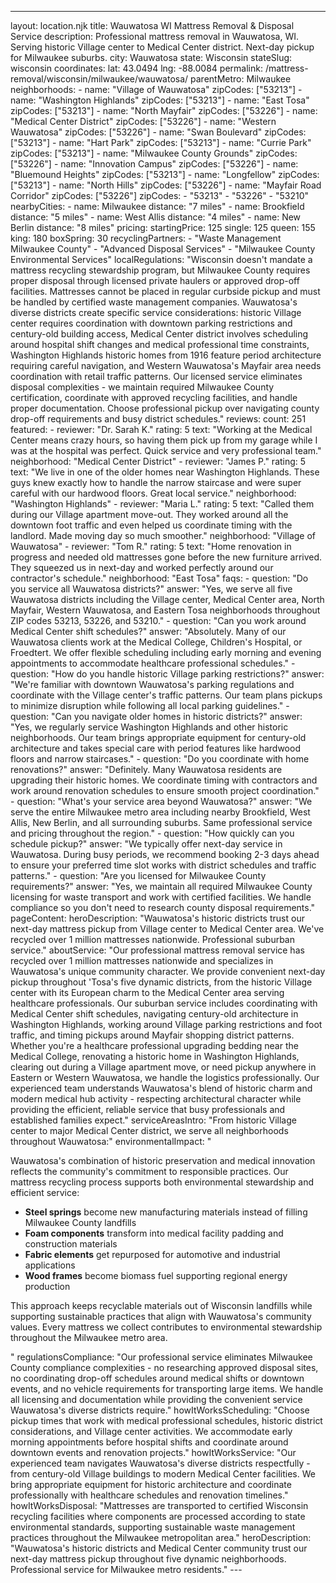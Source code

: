 ---
layout: location.njk
title: Wauwatosa WI Mattress Removal & Disposal Service
description: Professional mattress removal in Wauwatosa, WI. Serving historic Village center to Medical Center district. Next-day pickup for Milwaukee suburbs.
city: Wauwatosa state: Wisconsin stateSlug: wisconsin coordinates: lat: 43.0494 lng: -88.0084
permalink: /mattress-removal/wisconsin/milwaukee/wauwatosa/ parentMetro: Milwaukee neighborhoods: - name: "Village of Wauwatosa" zipCodes: ["53213"] - name: "Washington Highlands" zipCodes: ["53213"] - name: "East Tosa" zipCodes: ["53213"] - name: "North Mayfair" zipCodes: ["53226"] - name: "Medical Center District" zipCodes: ["53226"] - name: "Western Wauwatosa" zipCodes: ["53226"] - name: "Swan Boulevard" zipCodes: ["53213"] - name: "Hart Park" zipCodes: ["53213"] - name: "Currie Park" zipCodes: ["53213"] - name: "Milwaukee County Grounds" zipCodes: ["53226"] - name: "Innovation Campus" zipCodes: ["53226"] - name: "Bluemound Heights" zipCodes: ["53213"] - name: "Longfellow" zipCodes: ["53213"] - name: "North Hills" zipCodes: ["53226"] - name: "Mayfair Road Corridor" zipCodes: ["53226"] zipCodes: - "53213" - "53226" - "53210" nearbyCities: - name: Milwaukee distance: "7 miles" - name: Brookfield distance: "5 miles" - name: West Allis distance: "4 miles" - name: New Berlin distance: "8 miles" pricing: startingPrice: 125 single: 125 queen: 155 king: 180 boxSpring: 30 recyclingPartners: - "Waste Management Milwaukee County" - "Advanced Disposal Services" - "Milwaukee County Environmental Services" localRegulations: "Wisconsin doesn't mandate a mattress recycling stewardship program, but Milwaukee County requires proper disposal through licensed private haulers or approved drop-off facilities. Mattresses cannot be placed in regular curbside pickup and must be handled by certified waste management companies. Wauwatosa's diverse districts create specific service considerations: historic Village center requires coordination with downtown parking restrictions and century-old building access, Medical Center district involves scheduling around hospital shift changes and medical professional time constraints, Washington Highlands historic homes from 1916 feature period architecture requiring careful navigation, and Western Wauwatosa's Mayfair area needs coordination with retail traffic patterns. Our licensed service eliminates disposal complexities - we maintain required Milwaukee County certification, coordinate with approved recycling facilities, and handle proper documentation. Choose professional pickup over navigating county drop-off requirements and busy district schedules." reviews: count: 251 featured: - reviewer: "Dr. Sarah K." rating: 5 text: "Working at the Medical Center means crazy hours, so having them pick up from my garage while I was at the hospital was perfect. Quick service and very professional team." neighborhood: "Medical Center District" - reviewer: "James P." rating: 5 text: "We live in one of the older homes near Washington Highlands. These guys knew exactly how to handle the narrow staircase and were super careful with our hardwood floors. Great local service." neighborhood: "Washington Highlands" - reviewer: "Maria L." rating: 5 text: "Called them during our Village apartment move-out. They worked around all the downtown foot traffic and even helped us coordinate timing with the landlord. Made moving day so much smoother." neighborhood: "Village of Wauwatosa" - reviewer: "Tom R." rating: 5 text: "Home renovation in progress and needed old mattresses gone before the new furniture arrived. They squeezed us in next-day and worked perfectly around our contractor's schedule." neighborhood: "East Tosa" faqs: - question: "Do you service all Wauwatosa districts?" answer: "Yes, we serve all five Wauwatosa districts including the Village center, Medical Center area, North Mayfair, Western Wauwatosa, and Eastern Tosa neighborhoods throughout ZIP codes 53213, 53226, and 53210." - question: "Can you work around Medical Center shift schedules?" answer: "Absolutely. Many of our Wauwatosa clients work at the Medical College, Children's Hospital, or Froedtert. We offer flexible scheduling including early morning and evening appointments to accommodate healthcare professional schedules." - question: "How do you handle historic Village parking restrictions?" answer: "We're familiar with downtown Wauwatosa's parking regulations and coordinate with the Village center's traffic patterns. Our team plans pickups to minimize disruption while following all local parking guidelines." - question: "Can you navigate older homes in historic districts?" answer: "Yes, we regularly service Washington Highlands and other historic neighborhoods. Our team brings appropriate equipment for century-old architecture and takes special care with period features like hardwood floors and narrow staircases." - question: "Do you coordinate with home renovations?" answer: "Definitely. Many Wauwatosa residents are upgrading their historic homes. We coordinate timing with contractors and work around renovation schedules to ensure smooth project coordination." - question: "What's your service area beyond Wauwatosa?" answer: "We serve the entire Milwaukee metro area including nearby Brookfield, West Allis, New Berlin, and all surrounding suburbs. Same professional service and pricing throughout the region." - question: "How quickly can you schedule pickup?" answer: "We typically offer next-day service in Wauwatosa. During busy periods, we recommend booking 2-3 days ahead to ensure your preferred time slot works with district schedules and traffic patterns." - question: "Are you licensed for Milwaukee County requirements?" answer: "Yes, we maintain all required Milwaukee County licensing for waste transport and work with certified facilities. We handle compliance so you don't need to research county disposal requirements." pageContent: heroDescription: "Wauwatosa's historic districts trust our next-day mattress pickup from Village center to Medical Center area. We've recycled over 1 million mattresses nationwide. Professional suburban service." aboutService: "Our professional mattress removal service has recycled over 1 million mattresses nationwide and specializes in Wauwatosa's unique community character. We provide convenient next-day pickup throughout 'Tosa's five dynamic districts, from the historic Village center with its European charm to the Medical Center area serving healthcare professionals. Our suburban service includes coordinating with Medical Center shift schedules, navigating century-old architecture in Washington Highlands, working around Village parking restrictions and foot traffic, and timing pickups around Mayfair shopping district patterns. Whether you're a healthcare professional upgrading bedding near the Medical College, renovating a historic home in Washington Highlands, clearing out during a Village apartment move, or need pickup anywhere in Eastern or Western Wauwatosa, we handle the logistics professionally. Our experienced team understands Wauwatosa's blend of historic charm and modern medical hub activity - respecting architectural character while providing the efficient, reliable service that busy professionals and established families expect." serviceAreasIntro: "From historic Village center to major Medical Center district, we serve all neighborhoods throughout Wauwatosa:" environmentalImpact: "<p>Wauwatosa's combination of historic preservation and medical innovation reflects the community's commitment to responsible practices. Our mattress recycling process supports both environmental stewardship and efficient service:</p><ul><li><strong>Steel springs</strong> become new manufacturing materials instead of filling Milwaukee County landfills</li><li><strong>Foam components</strong> transform into medical facility padding and construction materials</li><li><strong>Fabric elements</strong> get repurposed for automotive and industrial applications</li><li><strong>Wood frames</strong> become biomass fuel supporting regional energy production</li></ul><p>This approach keeps recyclable materials out of Wisconsin landfills while supporting sustainable practices that align with Wauwatosa's community values. Every mattress we collect contributes to environmental stewardship throughout the Milwaukee metro area.</p>" regulationsCompliance: "Our professional service eliminates Milwaukee County compliance complexities - no researching approved disposal sites, no coordinating drop-off schedules around medical shifts or downtown events, and no vehicle requirements for transporting large items. We handle all licensing and documentation while providing the convenient service Wauwatosa's diverse districts require." howItWorksScheduling: "Choose pickup times that work with medical professional schedules, historic district considerations, and Village center activities. We accommodate early morning appointments before hospital shifts and coordinate around downtown events and renovation projects." howItWorksService: "Our experienced team navigates Wauwatosa's diverse districts respectfully - from century-old Village buildings to modern Medical Center facilities. We bring appropriate equipment for historic architecture and coordinate professionally with healthcare schedules and renovation timelines." howItWorksDisposal: "Mattresses are transported to certified Wisconsin recycling facilities where components are processed according to state environmental standards, supporting sustainable waste management practices throughout the Milwaukee metropolitan area." heroDescription: "Wauwatosa's historic districts and Medical Center community trust our next-day mattress pickup throughout five dynamic neighborhoods. Professional service for Milwaukee metro residents." ---